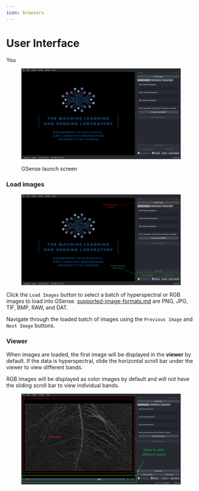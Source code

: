 ```yaml
---
icon: browsers
---
```


# User Interface

You&#x20;

<figure><img src="../../.gitbook/assets/image (16).png" alt=""><figcaption><p>GSense launch screen</p></figcaption></figure>

### Load images

<figure><img src="../../.gitbook/assets/image (20).png" alt=""><figcaption></figcaption></figure>

Click the `Load Images` button to select a batch of hyperspectral or RGB images to load into GSense. [supported-image-formats.md](../../basics/import/supported-image-formats.md "mention") are PNG, JPG, TIF, BMP, RAW, and DAT.

Navigate through the loaded batch of images using the `Previous Image` and `Next Image` buttons.

### Viewer

When images are loaded, the first image will be displayed in the **viewer** by default. If the data is hyperspectral, slide the horizontal scroll bar under the viewer to view different bands.

RGB images will be displayed as color images by default and will not have the sliding scroll bar to view individual bands.

<figure><img src="../../.gitbook/assets/Untitled1.png" alt=""><figcaption></figcaption></figure>

